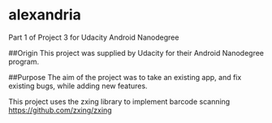 # alexandria
Part 1 of Project 3 for Udacity Android Nanodegree

##Origin
This project was supplied by Udacity for their Android Nanodegree program.


##Purpose
The aim of the project was to take an existing app, and fix existing bugs, 
while adding new features.

This project uses the zxing library to implement barcode scanning
https://github.com/zxing/zxing

